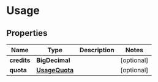 

# Usage


## Properties

| Name | Type | Description | Notes |
|------------ | ------------- | ------------- | -------------|
|**credits** | **BigDecimal** |  |  [optional] |
|**quota** | [**UsageQuota**](UsageQuota.md) |  |  [optional] |



